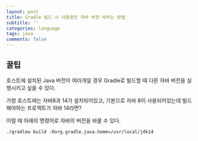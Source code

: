 ```yaml
---
layout: post
title: Gradle 빌드 시 사용중인 자바 버전 바꾸는 방법
subtitle: ''
categories: language
tags: java
comments: false
---
```


## 꿀팁

호스트에 설치된 Java 버전이 여러개일 경우 Gradle로 빌드할 때 다른 자바 버전을 실행시키고 싶을 수 있다.

가령 호스트에는 자바8과 14가 설치되어있고, 기본으로 자바 8이 사용되어있는데 빌드해야하는 프로젝트가 자바 14라면?

이럴 때 아래의 명령어로 자바의 버전을 바꿀 수 있다.

```
./gradlew build -Dorg.gradle.java.home=/usr/local/jdk14
```
